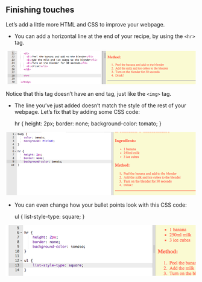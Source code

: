 ## Finishing touches

Let’s add a little more HTML and CSS to improve your webpage.

+ You can add a horizontal line at the end of your recipe, by using the `<hr>` tag.

![captura de pantalla](images/recipe-hr.png)

Notice that this tag doesn’t have an end tag, just like the `<img>` tag.

+ The line you’ve just added doesn’t match the style of the rest of your webpage. Let’s fix that by adding some CSS code:

    hr {
        height: 2px;
        border: none;
        background-color: tomato;
    }
    

![captura de pantalla](images/recipe-hr-css.png)

+ You can even change how your bullet points look with this CSS code:

    ul {
        list-style-type: square;
    }
    

![captura de pantalla](images/recipe-ul-css.png)